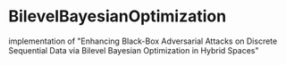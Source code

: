 # BilevelBayesianOptimization
implementation of "Enhancing Black-Box Adversarial Attacks on Discrete Sequential Data via Bilevel Bayesian Optimization in Hybrid Spaces"
